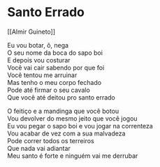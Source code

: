 # Santo Errado
[[Almir Guineto]]

Eu vou botar, ô, nega  
O seu nome da boca do sapo boi  
E depois vou costurar  
Você vai cair sabendo por que foi  
Você tentou me arruinar  
Mas tenho o meu corpo fechado  
Pode até firmar o seu cavalo  
Que você até deitou pro santo errado

O feitiço e a mandinga que você botou  
Vou devolver do mesmo jeito que você jogou  
Eu vou pegar o sapo boi e vou jogar na correnteza  
Vou acabar de vez com a sua malvadeza  
Pode correr todos os terreiros  
Que nada vai adiantar  
Meu santo é forte e ninguém vai me derrubar
